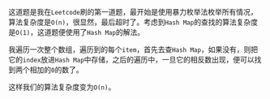 这道题是我在`Leetcode`刷的第一道题，最开始是使用暴力枚举法枚举所有情况，算法复杂度是`O(n)`，很显然，最后超时了。考虑到`Hash Map`的查找的算法复杂度是`O(1)`，这道题便使用了`Hash Map`的解法。

我遍历一次整个数组，遍历到的每个`item`，首先去查`Hash Map`，如果没有，则把它的`index`放进`Hash Map`中存储，之后的遍历中，一旦它的相反数出现，便可以找到两个相加的`0`的数了。

这样我们的算法复杂度变为`O(n)`。